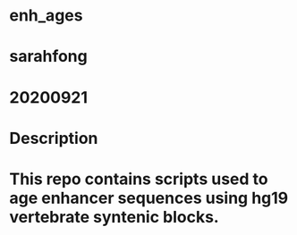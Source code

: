 # enh_ages
# sarahfong
# 20200921

# Description
# This repo contains scripts used to age enhancer sequences using hg19 vertebrate syntenic blocks.
